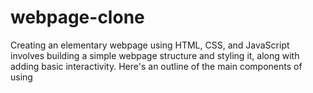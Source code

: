 # webpage-clone
Creating an elementary webpage using HTML, CSS, and JavaScript involves building a simple webpage structure and styling it, along with adding basic interactivity. Here's an outline of the main components of using

